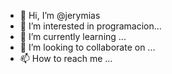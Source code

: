 - 👋 Hi, I’m @jerymias
- 👀 I’m interested in programacion...
- 🌱 I’m currently learning ...
- 💞️ I’m looking to collaborate on ...
- 📫 How to reach me ...

<!---
jerymias/jerymias is a ✨ special ✨ repository because its `README.md` (this file) appears on your GitHub profile.
You can click the Preview link to take a look at your changes.
